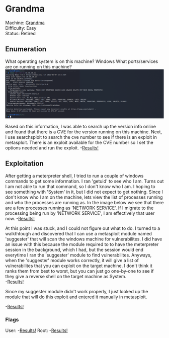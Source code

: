 # Grandma

Machine: [Grandma](https://app.hackthebox.com/machines/14)\
Difficulty: Easy\
Status: Retired



## Enumeration

What operating system is on this machine? Windows
What ports/services are on running on this machine? 
![Results!](screenshots/1.png) 


Based on this information, I was able to search up the version info online and found that there is a CVE for the version running on this machine. Next, I use searchsploit to search the cve number to see if there is an exploit in metasploit. There is an exploit available for the CVE number so I set the options needed and run the exploit.
-[Results!](screenshots/2.png) 


## Exploitation
After getting a meterpreter shell, I tried to run a couple of windows commands to get some information. I ran 'getuid' to see who I am. Turns out I am not able to run that command, so I don't know who I am. I hoping to see something with 'System' in it, but I did not expect to get nothing. Since I don't know who I am on the machine, lets view the list of processes running and who the processes are running as. In the image below we see that there are a few processes running as 'NETWORK SERVICE'. If I migrate to the processing being run by 'NETWORK SERVICE', I am effectively that user now.
-[Results!](screenshots/3.png) 


At this point I was stuck, and I could not figure out what to do. I turned to a walkthtough and discovered that I can use a metasploit module named 'suggester' that will scan the windows machine for vulnerabilites. I did have an issue with this because the module required to to have the meterpreter session in the background, which I had, but the session would end everytime I ran the 'suggester' module to find vulnerabilites. Anyways, when the 'suggester' module works correctly, it will give a list of vulnerabilites that you can exploit on the target machine. I don't think it ranks them from best to worst, but you can just go one-by-one to see if they give a reverse shell on the target machine as System. \
-[Results!](screenshots/4.png) 

Since my suggester module didn't work properly, I just looked up the module that will do this exploit and entered it manually in metasploit.

-[Results!](screenshots/5.png) 



### Flags
User: 
-[Results!](screenshots/6.png) 
Root: 
-[Results!](screenshots/7.png) 

